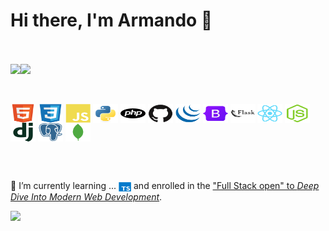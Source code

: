 # Hi there, I'm Armando 👋

# <div align="center">

  <div style="display: inline-block">
 
 <img height="180em" src="https://github-readme-stats.vercel.app/api?username=patchamama&show_icons=true&theme=dracula&include_all_commits=true&count_private=true"/><img height="180em" src="https://github-readme-stats.vercel.app/api/top-langs/?username=patchamama&layout=compact&langs_count=7&theme=dracula"/>
    </div>
</div>

  <br>
<span><img align="center" alt="HTML" height="30" width="40" src="https://raw.githubusercontent.com/devicons/devicon/master/icons/html5/html5-original.svg"></span>
<span><img align="center" alt="CSS" height="30" width="40" src="https://raw.githubusercontent.com/devicons/devicon/master/icons/css3/css3-original.svg"></span>
<span><img align="center" alt="javascript" height="30" width="40" src="https://raw.githubusercontent.com/devicons/devicon/master/icons/javascript/javascript-plain.svg"></span>
<span><img align="center" alt="Python" height="30" width="40" src="https://raw.githubusercontent.com/devicons/devicon/master/icons/python/python-original.svg"></span>
<span><img align="center" alt="php" height="30" width="40" src="https://raw.githubusercontent.com/devicons/devicon/master/icons/php/php-plain.svg">
</span>
  <span><img align="center" alt="github" height="30" width="40" src="https://raw.githubusercontent.com/devicons/devicon/master/icons/github/github-original.svg"></span>
<span><img align="right" alt="" height="150" style="border-radius:50px;" src=""></span>
<span><img align="center" alt="JQuery" height="30" width="40" src="https://raw.githubusercontent.com/devicons/devicon/master/icons/jquery/jquery-original.svg"></span>
<span><img align="center" alt="bootstrap" height="30" width="40" src="https://raw.githubusercontent.com/devicons/devicon/master/icons/bootstrap/bootstrap-original.svg">
</span><span><img align="center" alt="flask" height="30" width="40" src="https://raw.githubusercontent.com/devicons/devicon/master/icons/flask/flask-original-wordmark.svg">
</span>
<span><img align="center" alt="React" height="30" width="40" src="https://raw.githubusercontent.com/devicons/devicon/master/icons/react/react-original.svg">
</span>
<span><img align="center" alt="nodejs" height="30" width="40" src="https://raw.githubusercontent.com/devicons/devicon/master/icons/nodejs/nodejs-plain.svg">
</span>
<span><img align="center" alt="Django" height="30" width="40" src="https://raw.githubusercontent.com/devicons/devicon/master/icons/django/django-plain.svg">
</span>
<span><img align="center" alt="PostgreSql" height="30" width="40" src="https://raw.githubusercontent.com/devicons/devicon/master/icons/postgresql/postgresql-plain.svg">
</span>
<span><img align="center" alt="MongoDB" height="30" width="40" src="https://raw.githubusercontent.com/devicons/devicon/master/icons/mongodb/mongodb-plain.svg">
</span>

<br><br>

🌱 I’m currently learning ...
<span><img align="center" alt="Typescript" height="15" width="20" src="https://raw.githubusercontent.com/devicons/devicon/master/icons/typescript/typescript-plain.svg"></span> and enrolled in the ["Full Stack open" to _Deep Dive Into Modern Web Development_](https://github.com/patchamama/fullstackopen-2023).

<span><a href="https://www.linkedin.com/in/armando-urquiola-cabrera-bb879915" target="_blank"><img src="https://img.shields.io/badge/-LinkedIn-%230077B5?style=for-the-badge&logo=linkedin&logoColor=white" target="_blank"></a></span>

<!--
https://github.com/anuraghazra/github-readme-stats

# ![Snake animation](/github-grid-snake.svg)
https://docs.github.com/es/actions/quickstart
https://github.com/Platane/snk

**patchamama/patchamama** is a ✨ _special_ ✨ repository because its `README.md` (this file) appears on your GitHub profile.

Here are some ideas to get you started:

- 🔭 I’m currently working on ...
- 🌱 I’m currently learning ...
- 👯 I’m looking to collaborate on ...
- 🤔 I’m looking for help with ...
- 💬 Ask me about ...
- 📫 How to reach me: ...
- 😄 Pronouns: ...
- ⚡ Fun fact: ...

Icons: https://github.com/devicons/devicon/tree/master/icons
https://docs.github.com/en/account-and-profile/setting-up-and-managing-your-github-profile/customizing-your-profile/managing-your-profile-readme
-->
